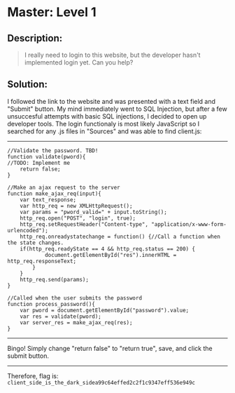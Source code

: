 # Master: Level 1
## Description: 
>I really need to login to this website, but the developer hasn't implemented login yet. Can you help?
## Solution:
I followed the link to the website and was presented with a text field and "Submit" button. My mind immediately went to SQL Injection, but after a few unsuccesful attempts with basic SQL injections, I decided to open up developer tools. The login functionaly is most likely JavaScript so I searched for any .js files in "Sources" and was able to find client.js:
***
    //Validate the password. TBD!
    function validate(pword){
    //TODO: Implement me
        return false;
    }

    //Make an ajax request to the server
    function make_ajax_req(input){
        var text_response;
        var http_req = new XMLHttpRequest();
        var params = "pword_valid=" + input.toString();
        http_req.open("POST", "login", true);
        http_req.setRequestHeader("Content-type", "application/x-www-form-urlencoded");
        http_req.onreadystatechange = function() {//Call a function when the state changes.
  	    if(http_req.readyState == 4 && http_req.status == 200) {
                document.getElementById("res").innerHTML = http_req.responseText;
            }
        }
        http_req.send(params);
    }

    //Called when the user submits the password
    function process_password(){
        var pword = document.getElementById("password").value;
        var res = validate(pword);
        var server_res = make_ajax_req(res);
    }  
***
Bingo! Simply change "return false" to "return true", save, and click the submit button.
***
Therefore, flag is: `client_side_is_the_dark_sidea99c64effed2c2f1c9347eff536e949c`

